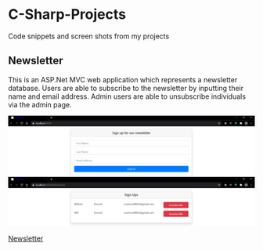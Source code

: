 # C-Sharp-Projects
Code snippets and screen shots from my projects

## Newsletter
This is an ASP.Net MVC web application which represents a newsletter database.  Users are able to subscribe to the newsletter by inputting their name and email address.  Admin users are able to unsubscribe individuals via the admin page.

![Newsletter sign-up](https://github.com/TB9652/C-Sharp-Projects/blob/master/SignUp.PNG)
![Newsletter sign-up](https://github.com/TB9652/C-Sharp-Projects/blob/master/Unsubscribe.PNG)

[Newsletter](other_file.md)

